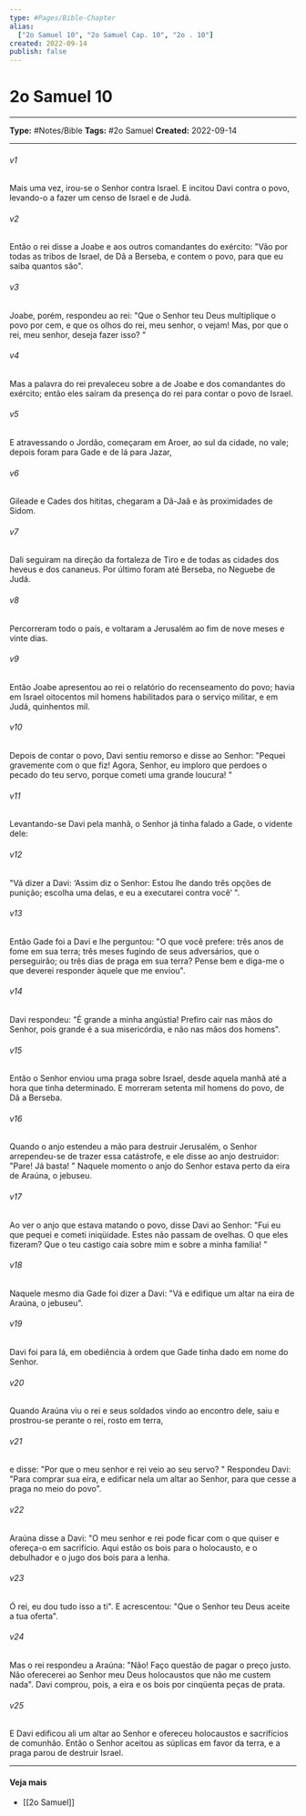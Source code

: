 ```yaml
---
type: #Pages/Bible-Chapter
alias:
  ["2o Samuel 10", "2o Samuel Cap. 10", "2o . 10"]
created: 2022-09-14
publish: false
---
```


# 2o Samuel 10

---

**Type:** #Notes/Bible
**Tags:** #2o Samuel
**Created:** 2022-09-14

---

###### v1
Mais uma vez, irou-se o Senhor contra Israel. E incitou Davi contra o povo, levando-o a fazer um censo de Israel e de Judá.
###### v2
Então o rei disse a Joabe e aos outros comandantes do exército: "Vão por todas as tribos de Israel, de Dã a Berseba, e contem o povo, para que eu saiba quantos são".
###### v3
Joabe, porém, respondeu ao rei: "Que o Senhor teu Deus multiplique o povo por cem, e que os olhos do rei, meu senhor, o vejam! Mas, por que o rei, meu senhor, deseja fazer isso? "
###### v4
Mas a palavra do rei prevaleceu sobre a de Joabe e dos comandantes do exército; então eles saíram da presença do rei para contar o povo de Israel.
###### v5
E atravessando o Jordão, começaram em Aroer, ao sul da cidade, no vale; depois foram para Gade e de lá para Jazar,
###### v6
Gileade e Cades dos hititas, chegaram a Dã-Jaã e às proximidades de Sidom.
###### v7
Dali seguiram na direção da fortaleza de Tiro e de todas as cidades dos heveus e dos cananeus. Por último foram até Berseba, no Neguebe de Judá.
###### v8
Percorreram todo o país, e voltaram a Jerusalém ao fim de nove meses e vinte dias.
###### v9
Então Joabe apresentou ao rei o relatório do recenseamento do povo; havia em Israel oitocentos mil homens habilitados para o serviço militar, e em Judá, quinhentos mil.
###### v10
Depois de contar o povo, Davi sentiu remorso e disse ao Senhor: "Pequei gravemente com o que fiz! Agora, Senhor, eu imploro que perdoes o pecado do teu servo, porque cometi uma grande loucura! "
###### v11
Levantando-se Davi pela manhã, o Senhor já tinha falado a Gade, o vidente dele:
###### v12
"Vá dizer a Davi: ‘Assim diz o Senhor: Estou lhe dando três opções de punição; escolha uma delas, e eu a executarei contra você’ ".
###### v13
Então Gade foi a Davi e lhe perguntou: "O que você prefere: três anos de fome em sua terra; três meses fugindo de seus adversários, que o perseguirão; ou três dias de praga em sua terra? Pense bem e diga-me o que deverei responder àquele que me enviou".
###### v14
Davi respondeu: "É grande a minha angústia! Prefiro cair nas mãos do Senhor, pois grande é a sua misericórdia, e não nas mãos dos homens".
###### v15
Então o Senhor enviou uma praga sobre Israel, desde aquela manhã até a hora que tinha determinado. E morreram setenta mil homens do povo, de Dã a Berseba.
###### v16
Quando o anjo estendeu a mão para destruir Jerusalém, o Senhor arrependeu-se de trazer essa catástrofe, e ele disse ao anjo destruidor: "Pare! Já basta! " Naquele momento o anjo do Senhor estava perto da eira de Araúna, o jebuseu.
###### v17
Ao ver o anjo que estava matando o povo, disse Davi ao Senhor: "Fui eu que pequei e cometi iniqüidade. Estes não passam de ovelhas. O que eles fizeram? Que o teu castigo caia sobre mim e sobre a minha família! "
###### v18
Naquele mesmo dia Gade foi dizer a Davi: "Vá e edifique um altar na eira de Araúna, o jebuseu".
###### v19
Davi foi para lá, em obediência à ordem que Gade tinha dado em nome do Senhor.
###### v20
Quando Araúna viu o rei e seus soldados vindo ao encontro dele, saiu e prostrou-se perante o rei, rosto em terra,
###### v21
e disse: "Por que o meu senhor e rei veio ao seu servo? " Respondeu Davi: "Para comprar sua eira, e edificar nela um altar ao Senhor, para que cesse a praga no meio do povo".
###### v22
Araúna disse a Davi: "O meu senhor e rei pode ficar com o que quiser e ofereça-o em sacrifício. Aqui estão os bois para o holocausto, e o debulhador e o jugo dos bois para a lenha.
###### v23
Ó rei, eu dou tudo isso a ti". E acrescentou: "Que o Senhor teu Deus aceite a tua oferta".
###### v24
Mas o rei respondeu a Araúna: "Não! Faço questão de pagar o preço justo. Não oferecerei ao Senhor meu Deus holocaustos que não me custem nada". Davi comprou, pois, a eira e os bois por cinqüenta peças de prata.
###### v25
E Davi edificou ali um altar ao Senhor e ofereceu holocaustos e sacrifícios de comunhão. Então o Senhor aceitou as súplicas em favor da terra, e a praga parou de destruir Israel.


---

#### Veja mais

- [[2o Samuel]]

